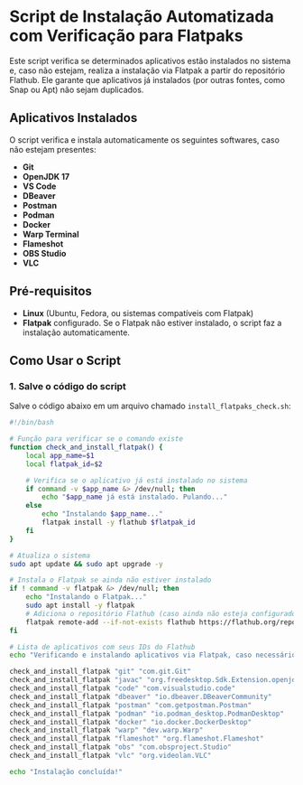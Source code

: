 # Script de Instalação Automatizada com Verificação para Flatpaks

Este script verifica se determinados aplicativos estão instalados no sistema e, caso não estejam, realiza a instalação via Flatpak a partir do repositório Flathub. Ele garante que aplicativos já instalados (por outras fontes, como Snap ou Apt) não sejam duplicados.

## Aplicativos Instalados

O script verifica e instala automaticamente os seguintes softwares, caso não estejam presentes:

- **Git**
- **OpenJDK 17**
- **VS Code**
- **DBeaver**
- **Postman**
- **Podman**
- **Docker**
- **Warp Terminal**
- **Flameshot**
- **OBS Studio**
- **VLC**

## Pré-requisitos

- **Linux** (Ubuntu, Fedora, ou sistemas compatíveis com Flatpak)
- **Flatpak** configurado. Se o Flatpak não estiver instalado, o script faz a instalação automaticamente.

## Como Usar o Script

### 1. Salve o código do script

Salve o código abaixo em um arquivo chamado `install_flatpaks_check.sh`:

```bash
#!/bin/bash

# Função para verificar se o comando existe
function check_and_install_flatpak() {
    local app_name=$1
    local flatpak_id=$2

    # Verifica se o aplicativo já está instalado no sistema
    if command -v $app_name &> /dev/null; then
        echo "$app_name já está instalado. Pulando..."
    else
        echo "Instalando $app_name..."
        flatpak install -y flathub $flatpak_id
    fi
}

# Atualiza o sistema
sudo apt update && sudo apt upgrade -y

# Instala o Flatpak se ainda não estiver instalado
if ! command -v flatpak &> /dev/null; then
    echo "Instalando o Flatpak..."
    sudo apt install -y flatpak
    # Adiciona o repositório Flathub (caso ainda não esteja configurado)
    flatpak remote-add --if-not-exists flathub https://flathub.org/repo/flathub.flatpakrepo
fi

# Lista de aplicativos com seus IDs do Flathub
echo "Verificando e instalando aplicativos via Flatpak, caso necessário..."

check_and_install_flatpak "git" "com.git.Git"
check_and_install_flatpak "javac" "org.freedesktop.Sdk.Extension.openjdk17"    # OpenJDK
check_and_install_flatpak "code" "com.visualstudio.code"                      # VS Code
check_and_install_flatpak "dbeaver" "io.dbeaver.DBeaverCommunity"             # DBeaver
check_and_install_flatpak "postman" "com.getpostman.Postman"                  # Postman
check_and_install_flatpak "podman" "io.podman_desktop.PodmanDesktop"          # Podman
check_and_install_flatpak "docker" "io.docker.DockerDesktop"                  # Docker
check_and_install_flatpak "warp" "dev.warp.Warp"                              # Warp Terminal
check_and_install_flatpak "flameshot" "org.flameshot.Flameshot"               # Flameshot
check_and_install_flatpak "obs" "com.obsproject.Studio"                       # OBS Studio
check_and_install_flatpak "vlc" "org.videolan.VLC"                            # VLC

echo "Instalação concluída!"
